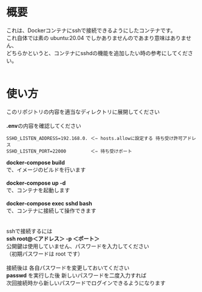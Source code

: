 # 概要
これは、Dockerコンテナにsshで接続できるようにしたコンテナです。<br>
これ自体では素の ubuntu:20.04 でしかありませんのであまり意味はありません、<br>
どちらかというと、コンテナにsshdの機能を追加したい時の参考にしてください。<br>
<br>
# 使い方
このリポジトリの内容を適当なディレクトリに展開してください<br>
<br>
**.env**の内容を確認してください
```
SSHD_LISTEN_ADDRESS=192.168.0. ＜− hosts.allowに設定する 待ち受け許可アドレス
SSHD_LISTEN_PORT=22000         ＜− 待ち受けポート
```
**docker-compose build**<br>
で、イメージのビルドを行います<br>
<br>
**docker-compose up -d**<br>
で、コンテナを起動します<br>
<br>
**docker-compose exec sshd bash**<br>
で、コンテナに接続して操作できます<br>
<br>
<br>
sshで接続するには<br>
**ssh root@＜アドレス＞ -p ＜ポート＞**<br>
公開鍵は使用していません、パスワードを入力してください<br>
（初期パスワードは root です）<br>
<br>
接続後は 各自パスワードを変更しておいてください<br>
**passwd** を実行した後 新しいパスワードを二度入力すれば<br>
次回接続時から新しいパスワードでログインできるようになります<br>
<br><br><br><br><br>
